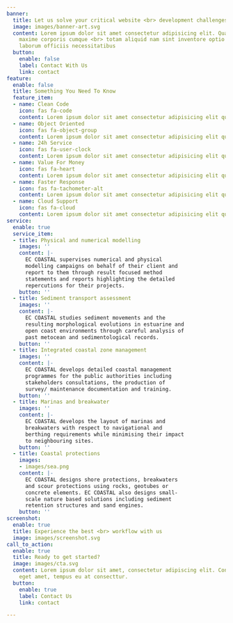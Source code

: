 ```yaml
---
banner:
  title: Let us solve your critical website <br> development challenges
  image: images/banner-art.svg
  content: Lorem ipsum dolor sit amet consectetur adipisicing elit. Quam nihil enim
    maxime corporis cumque <br> totam aliquid nam sint inventore optio modi neque
    laborum officiis necessitatibus
  button:
    enable: false
    label: Contact With Us
    link: contact
feature:
  enable: false
  title: Something You Need To Know
  feature_item:
  - name: Clean Code
    icon: fas fa-code
    content: Lorem ipsum dolor sit amet consectetur adipisicing elit quam nihil
  - name: Object Oriented
    icon: fas fa-object-group
    content: Lorem ipsum dolor sit amet consectetur adipisicing elit quam nihil
  - name: 24h Service
    icon: fas fa-user-clock
    content: Lorem ipsum dolor sit amet consectetur adipisicing elit quam nihil
  - name: Value For Money
    icon: fas fa-heart
    content: Lorem ipsum dolor sit amet consectetur adipisicing elit quam nihil
  - name: Faster Response
    icon: fas fa-tachometer-alt
    content: Lorem ipsum dolor sit amet consectetur adipisicing elit quam nihil
  - name: Cloud Support
    icon: fas fa-cloud
    content: Lorem ipsum dolor sit amet consectetur adipisicing elit quam nihil
service:
  enable: true
  service_item:
  - title: Physical and numerical modelling
    images: ''
    content: |-
      EC COASTAL supervises numerical and physical
      modelling campaigns on behalf of their client and
      report to them through result focused method
      statements and reports highlighting the detailed
      repercutions for their projects.
    button: ''
  - title: Sediment transport assessment
    images: ''
    content: |-
      EC COASTAL studies sediment movements and the
      resulting morphological evolutions in estuarine and
      open coast environments through careful analysis of
      past metocean and sedimentological records.
    button: ''
  - title: Integrated coastal zone management
    images: ''
    content: |-
      EC COASTAL develops detailed coastal management
      programmes for the public authorities including
      stakeholders consultations, the production of
      survey/ maintenance documentation and training.
    button: ''
  - title: Marinas and breakwater
    images: ''
    content: |-
      EC COASTAL develops the layout of marinas and
      breakwaters with respect to navigational and
      berthing requirements while minimising their impact
      to neighbouring sites.
    button: ''
  - title: Coastal protections
    images:
    - images/sea.png
    content: |-
      EC COASTAL designs shore protections, breakwaters
      and scour protections using rocks, geotubes or
      concrete elements. EC COASTAL also designs small-
      scale nature based solutions including sediment
      retention structures and sand engines.
    button: ''
screenshot:
  enable: true
  title: Experience the best <br> workflow with us
  image: images/screenshot.svg
call_to_action:
  enable: true
  title: Ready to get started?
  image: images/cta.svg
  content: Lorem ipsum dolor sit amet, consectetur adipiscing elit. Consequat tristique
    eget amet, tempus eu at consecttur.
  button:
    enable: true
    label: Contact Us
    link: contact

---
```

